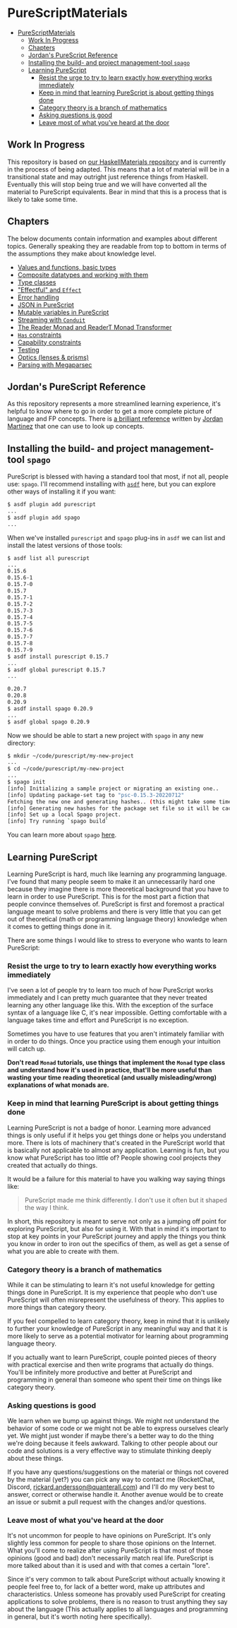 # PureScriptMaterials

- [PureScriptMaterials](#purescriptmaterials)
  - [Work In Progress](#work-in-progress)
  - [Chapters](#chapters)
  - [Jordan's PureScript Reference](#jordans-purescript-reference)
  - [Installing the build- and project management-tool `spago`](#installing-the-build--and-project-management-tool-spago)
  - [Learning PureScript](#learning-purescript)
    - [Resist the urge to try to learn exactly how everything works immediately](#resist-the-urge-to-try-to-learn-exactly-how-everything-works-immediately)
    - [Keep in mind that learning PureScript is about getting things done](#keep-in-mind-that-learning-purescript-is-about-getting-things-done)
    - [Category theory is a branch of mathematics](#category-theory-is-a-branch-of-mathematics)
    - [Asking questions is good](#asking-questions-is-good)
    - [Leave most of what you've heard at the door](#leave-most-of-what-youve-heard-at-the-door)

## Work In Progress

This repository is based on
[our HaskellMaterials repository](https://github.com/quanterall/HaskellMaterials) and is currently
in the process of being adapted. This means that a lot of material will be in a transitional state
and may outright just reference things from Haskell. Eventually this will stop being true and we
will have converted all the material to PureScript equivalents. Bear in mind that this is a process
that is likely to take some time.

## Chapters

The below documents contain information and examples about different topics. Generally speaking they
are readable from top to bottom in terms of the assumptions they make about knowledge level.

- [Values and functions, basic types](./basics/01-values-and-functions.md)
- [Composite datatypes and working with them](./basics/02-composite-datatypes.md)
- [Type classes](./basics/03-type-classes.md)
- ["Effectful" and `Effect`](./basics/04-effectful.md)
- [Error handling](./basics/05-error-handling.md)
- [JSON in PureScript](./basics/06-json-data.md)
- [Mutable variables in PureScript](./basics/07-mutable-variables.md)
- [Streaming with `Conduit`](./basics/08-streaming.md)
- [The Reader Monad and ReaderT Monad Transformer](./basics/09-readert.md)
- [`Has` constraints](./basics/10-has-constraints.md)
- [Capability constraints](./basics/11-capability-constraints.md)
- [Testing](./basics/12-testing.md)
- [Optics (lenses & prisms)](./basics/13-optics.md)
- [Parsing with Megaparsec](./basics/14-parsing-with-megaparsec.md)

## Jordan's PureScript Reference

As this repository represents a more streamlined learning experience, it's helpful to know where to
go in order to get a more complete picture of language and FP concepts. There is [a brilliant
reference](https://jordanmartinez.github.io/purescript-jordans-reference-site/Preface.html) written
by [Jordan Martinez](https://github.com/JordanMartinez/) that one can use to look up concepts.

## Installing the build- and project management-tool `spago`

PureScript is blessed with having a standard tool that most, if not all, people use: `spago`. I'll
recommend installing with [`asdf`](https://asdf-vm.com) here, but you can explore other ways of
installing it if you want:

```bash
$ asdf plugin add purescript
...
$ asdf plugin add spago
...
```

When we've installed `purescript` and `spago` plug-ins in `asdf` we can list and install the latest
versions of those tools:

```bash
$ asdf list all purescript
...
0.15.6
0.15.6-1
0.15.7-0
0.15.7
0.15.7-1
0.15.7-2
0.15.7-3
0.15.7-4
0.15.7-5
0.15.7-6
0.15.7-7
0.15.7-8
0.15.7-9
$ asdf install purescript 0.15.7
...
$ asdf global purescript 0.15.7
...

0.20.7
0.20.8
0.20.9
$ asdf install spago 0.20.9
...
$ asdf global spago 0.20.9
```

Now we should be able to start a new project with `spago` in any new directory:

```bash
$ mkdir ~/code/purescript/my-new-project
...
$ cd ~/code/purescript/my-new-project
...
$ spago init
[info] Initializing a sample project or migrating an existing one..
[info] Updating package-set tag to "psc-0.15.3-20220712"
Fetching the new one and generating hashes.. (this might take some time)
[info] Generating new hashes for the package set file so it will be cached.. (this might take some time)
[info] Set up a local Spago project.
[info] Try running `spago build`
```

You can learn more about `spago` [here](https://github.com/purescript/spago).

## Learning PureScript

Learning PureScript is hard, much like learning any programming language. I've found that many people
seem to make it an unnecessarily hard one because they imagine there is more theoretical background
that you have to learn in order to use PureScript. This is for the most part a fiction that people
convince themselves of. PureScript is first and foremost a practical language meant to solve problems
and there is very little that you can get out of theoretical (math or programming language theory)
knowledge when it comes to getting things done in it.

There are some things I would like to stress to everyone who wants to learn PureScript:

### Resist the urge to try to learn exactly how everything works immediately

I've seen a lot of people try to learn too much of how PureScript works immediately and I can pretty
much guarantee that they never treated learning any other language like this. With the exception of
the surface syntax of a language like C, it's near impossible. Getting comfortable with a language
takes time and effort and PureScript is no exception.

Sometimes you have to use features that you aren't intimately familiar with in order to do things.
Once you practice using them enough your intuition will catch up.

**Don't read `Monad` tutorials, use things that implement the `Monad` type class and understand how
it's used in practice, that'll be more useful than wasting your time reading theoretical (and
usually misleading/wrong) explanations of what monads are.**

### Keep in mind that learning PureScript is about getting things done

Learning PureScript is not a badge of honor. Learning more advanced things is only useful if it helps
you get things done or helps you understand more. There is lots of machinery that's created in the
PureScript world that is basically not applicable to almost any application. Learning is fun, but you
know what PureScript has too little of? People showing cool projects they created that actually do
things.

It would be a failure for this material to have you walking way saying things like:

> PureScript made me think differently. I don't use it often but it shaped the way I think.

In short, this repository is meant to serve not only as a jumping off point for exploring PureScript,
but also for using it. With that in mind it's important to stop at key points in your PureScript
journey and apply the things you think you know in order to iron out the specifics of them, as well
as get a sense of what you are able to create with them.

### Category theory is a branch of mathematics

While it can be stimulating to learn it's not useful knowledge for getting things done in PureScript.
It is my experience that people who don't use PureScript will often misrepresent the usefulness of
theory. This applies to more things than category theory.

If you feel compelled to learn category theory, keep in mind that it is unlikely to further your
knowledge of PureScript in any meaningful way and that it is more likely to serve as a potential
motivator for learning about programming language theory.

If you actually want to learn PureScript, couple pointed pieces of theory with practical exercise and
then write programs that actually do things. You'll be infinitely more productive and better at
PureScript and programming in general than someone who spent their time on things like category theory.

### Asking questions is good

We learn when we bump up against things. We might not understand the behavior of some code or we
might not be able to express ourselves clearly yet. We might just wonder if maybe there's a better
way to do the thing we're doing because it feels awkward. Talking to other people about our code and
solutions is a very effective way to stimulate thinking deeply about these things.

If you have any questions/suggestions on the material or things not covered by the material (yet?)
you can pick any way to contact me (RocketChat, Discord, rickard.andersson@quanterall.com) and I'll
do my very best to answer, correct or otherwise handle it. Another avenue would be to create an issue
or submit a pull request with the changes and/or questions.

### Leave most of what you've heard at the door

It's not uncommon for people to have opinions on PureScript. It's only slightly less common for
people to share those opinions on the Internet. What you'll come to realize after using PureScript
is that most of those opinions (good and bad) don't necessarily match real life. PureScript is more
talked about than it is used and with that comes a certain "lore".

Since it's very common to talk about PureScript without actually knowing it people feel free to, for
lack of a better word, make up attributes and characteristics. Unless someone has provably used
PureScript for creating applications to solve problems, there is no reason to trust anything they say
about the language (This actually applies to all languages and programming in general, but it's
worth noting here specifically).

